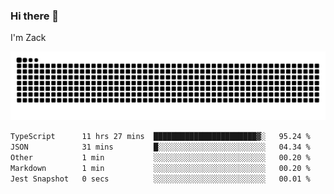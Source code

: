 ### Hi there 👋
I'm Zack

![](https://raw.githubusercontent.com/z4cki/z4cki/refs/heads/output/github-contribution-grid-snake.svg)
<!--START_SECTION:waka-->

```txt
TypeScript      11 hrs 27 mins  ███████████████████████▓░   95.24 %
JSON            31 mins         █░░░░░░░░░░░░░░░░░░░░░░░░   04.34 %
Other           1 min           ░░░░░░░░░░░░░░░░░░░░░░░░░   00.20 %
Markdown        1 min           ░░░░░░░░░░░░░░░░░░░░░░░░░   00.20 %
Jest Snapshot   0 secs          ░░░░░░░░░░░░░░░░░░░░░░░░░   00.01 %
```

<!--END_SECTION:waka-->
